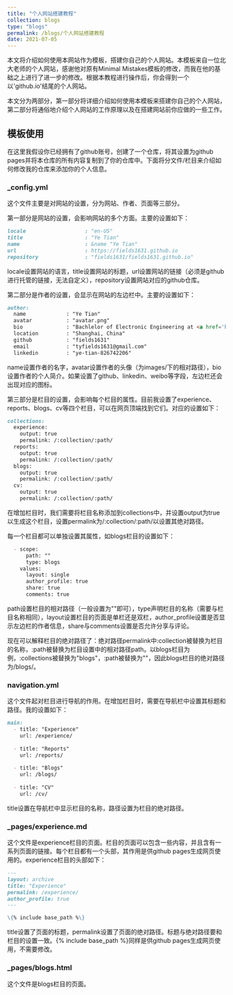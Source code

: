 ```yaml
---
title: "个人网站搭建教程"
collection: blogs
type: "blogs"
permalink: /blogs/个人网站搭建教程
date: 2021-07-05
---
```


本文将介绍如何使用本网站作为模板，搭建你自己的个人网站。本模板来自一位北大老师的个人网站，感谢他对原有Minimal Mistakes模板的修改，而我在他的基础之上进行了进一步的修改。根据本教程进行操作后，你会得到一个以'github.io'结尾的个人网站。

本文分为两部分，第一部分将详细介绍如何使用本模板来搭建你自己的个人网站，第二部分将通俗地介绍个人网站的工作原理以及在搭建网站前你应做的一些工作。

## 模板使用

在这里我假设你已经拥有了github账号，创建了一个仓库，将其设置为github pages并将本仓库的所有内容复制到了你的仓库中。下面将分文件/栏目来介绍如何修改我的仓库来添加你的个人信息。

### \_config.yml

这个文件主要是对网站的设置，分为网站、作者、页面等三部分。

第一部分是网站的设置，会影响网站的多个方面。主要的设置如下：

```markdown
locale                   : "en-US"
title                    : "Ye Tian"
name                     : &name "Ye Tian"
url                      : https://fields1631.github.io
repository               : "fields1631/fields1631.github.io"
```

locale设置网站的语言，title设置网站的标题，url设置网站的链接（必须是github进行托管的链接，无法自定义），repository设置网站对应的github仓库。

第二部分是作者的设置，会显示在网站的左边栏中。主要的设置如下：

```markdown
author:
  name             : "Ye Tian"
  avatar           : "avatar.png"
  bio              : "Bachlelor of Electronic Engineering at <a href='http://www.it.fudan.edu.cn'>SIST, Fudan University</a>"
  location         : "Shanghai, China"
  github           : "fields1631"
  email            : "tyfields1631@gmail.com"
  linkedin         : "ye-tian-826742206"
```

name设置作者的名字，avatar设置作者的头像（为images/下的相对路径），bio设置作者的个人简介。如果设置了github、linkedin、weibo等字段，左边栏还会出现对应的图标。

第三部分是栏目的设置，会影响每个栏目的属性。目前我设置了experience、reports、blogs、cv等四个栏目，可以在网页顶端找到它们。对应的设置如下：

```markdown
collections:
  experience:
    output: true
    permalink: /:collection/:path/
  reports:
    output: true
    permalink: /:collection/:path/
  blogs:
    output: true
    permalink: /:collection/:path/
  cv:
    output: true
    permalink: /:collection/:path/
```

在增加栏目时，我们需要将栏目名称添加到collections中，并设置output为true以生成这个栏目，设置permalink为/:collection/:path/以设置其绝对路径。

每一个栏目都可以单独设置其属性，如blogs栏目的设置如下：

```markdown
  - scope:
      path: ""
      type: blogs
    values:
      layout: single
      author_profile: true
      share: true
      comments: true
```

path设置栏目的相对路径（一般设置为""即可），type声明栏目的名称（需要与栏目名称相同），layout设置栏目的页面是单栏还是双栏，author_profile设置是否显示左边栏的作者信息，share与comments设置是否允许分享与评论。

现在可以解释栏目的绝对路径了：绝对路径permalink中:collection被替换为栏目的名称，:path被替换为栏目设置中的相对路径path。以blogs栏目为例，:collections被替换为"blogs"，:path被替换为""，因此blogs栏目的绝对路径为/blogs/。

### navigation.yml

这个文件起对栏目进行导航的作用。在增加栏目时，需要在导航栏中设置其标题和路径。我的设置如下：

```markdown
main:
  - title: "Experience"
    url: /experience/
    
  - title: "Reports"
    url: /reports/
    
  - title: "Blogs"
    url: /blogs/
    
  - title: "CV"
    url: /cv/
```

title设置在导航栏中显示栏目的名称，路径设置为栏目的绝对路径。

### \_pages/experience.md

这个文件是experience栏目的页面。栏目的页面可以包含一些内容，并且含有一系列页面的链接。每个栏目都有一个头部，其作用是供github pages生成网页使用的。experience栏目的头部如下：

```markdown
---
layout: archive
title: "Experience"
permalink: /experience/
author_profile: true
---

\{% include base_path %\}
```

title设置了页面的标题，permalink设置了页面的绝对路径。标题与绝对路径要和栏目的设置一致。\{% include base_path %\}同样是供github pages生成网页使用，不需要修改。

### \_pages/blogs.html

这个文件是blogs栏目的页面。

